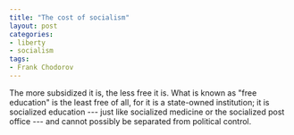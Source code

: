 ```yaml
---
title: "The cost of socialism"
layout: post
categories:
- liberty
- socialism
tags:
- Frank Chodorov
---
```


The more subsidized it is, the less free it is. What is known as "free education" is the least free of all, for it is a state-owned institution; it is socialized education --- just like socialized medicine or the socialized post office --- and cannot possibly be separated from political control.
